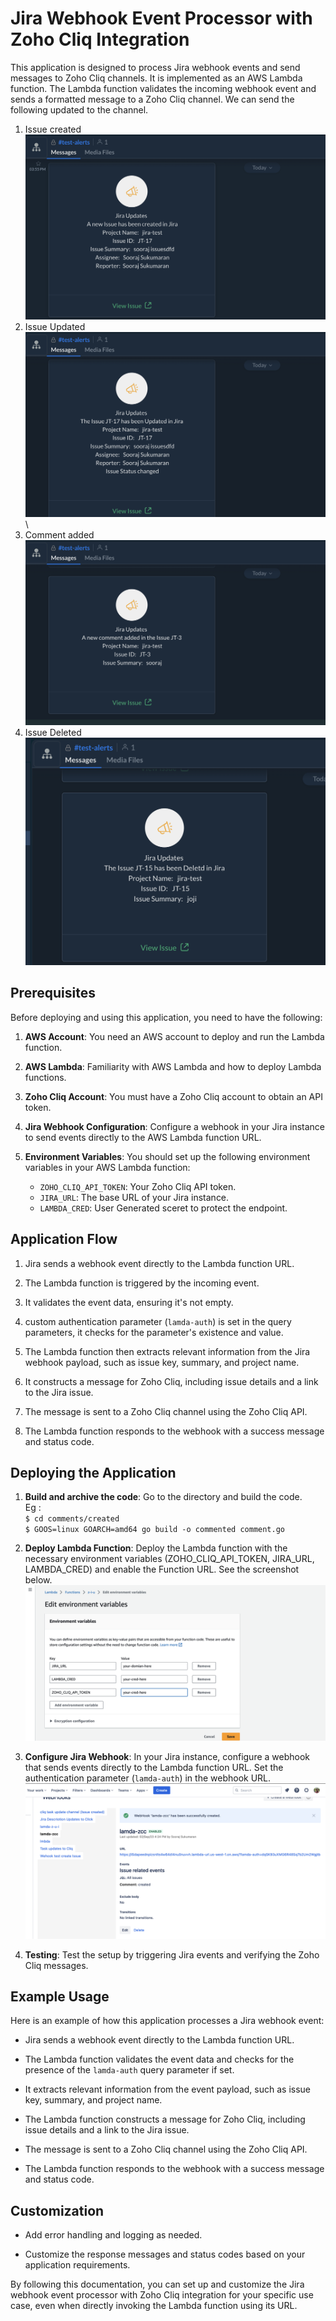 # Jira Webhook Event Processor with Zoho Cliq Integration

This application is designed to process Jira webhook events and send messages to Zoho Cliq channels. It is implemented as an AWS Lambda function. The Lambda function validates the incoming webhook event and sends a formatted message to a Zoho Cliq channel. We can send the following updated to the channel.
1. Issue created
![Images](./images/issue-created.png)
2. Issue Updated
![Images](./images/issue-updated.png)\
3. Comment added
![Images](./images/comment-added.png)
4. Issue Deleted
![Images](./images/issue-deleted.png)





## Prerequisites

Before deploying and using this application, you need to have the following:

1. **AWS Account**: You need an AWS account to deploy and run the Lambda function.

2. **AWS Lambda**: Familiarity with AWS Lambda and how to deploy Lambda functions.

3. **Zoho Cliq Account**: You must have a Zoho Cliq account to obtain an API token.

4. **Jira Webhook Configuration**: Configure a webhook in your Jira instance to send events directly to the AWS Lambda function URL.

5. **Environment Variables**: You should set up the following environment variables in your AWS Lambda function:
   - `ZOHO_CLIQ_API_TOKEN`: Your Zoho Cliq API token.
   - `JIRA_URL`: The base URL of your Jira instance.
   - `LAMBDA_CRED`: User Generated sceret to protect the endpoint.

## Application Flow

1. Jira sends a webhook event directly to the Lambda function URL.

2. The Lambda function is triggered by the incoming event.

3. It validates the event data, ensuring it's not empty.

4. custom authentication parameter (`lamda-auth`) is set in the query parameters, it checks for the parameter's existence and value.

5. The Lambda function then extracts relevant information from the Jira webhook payload, such as issue key, summary, and project name.

6. It constructs a message for Zoho Cliq, including issue details and a link to the Jira issue.

7. The message is sent to a Zoho Cliq channel using the Zoho Cliq API.

8. The Lambda function responds to the webhook with a success message and status code.

## Deploying the Application
1. **Build and archive the code**: Go to the directory and build the code.   
Eg :  
``$ cd comments/created``  
``$ GOOS=linux GOARCH=amd64 go build -o commented comment.go``

1. **Deploy Lambda Function**: Deploy the Lambda function with the necessary environment variables (ZOHO_CLIQ_API_TOKEN, JIRA_URL, LAMBDA_CRED) and enable the Function URL. See the screenshot below. 
![Images](./images/lambda-cred.png)

2. **Configure Jira Webhook**: In your Jira instance, configure a webhook that sends events directly to the Lambda function URL. Set the authentication parameter (`lamda-auth`) in the webhook URL.
![Images](./images/jira-webhook.png)

3. **Testing**: Test the setup by triggering Jira events and verifying the Zoho Cliq messages.

## Example Usage

Here is an example of how this application processes a Jira webhook event:

- Jira sends a webhook event directly to the Lambda function URL.

- The Lambda function validates the event data and checks for the presence of the `lamda-auth` query parameter if set.

- It extracts relevant information from the event payload, such as issue key, summary, and project name.

- The Lambda function constructs a message for Zoho Cliq, including issue details and a link to the Jira issue.

- The message is sent to a Zoho Cliq channel using the Zoho Cliq API.

- The Lambda function responds to the webhook with a success message and status code.

## Customization

- Add error handling and logging as needed.

- Customize the response messages and status codes based on your application requirements.

By following this documentation, you can set up and customize the Jira webhook event processor with Zoho Cliq integration for your specific use case, even when directly invoking the Lambda function using its URL.
